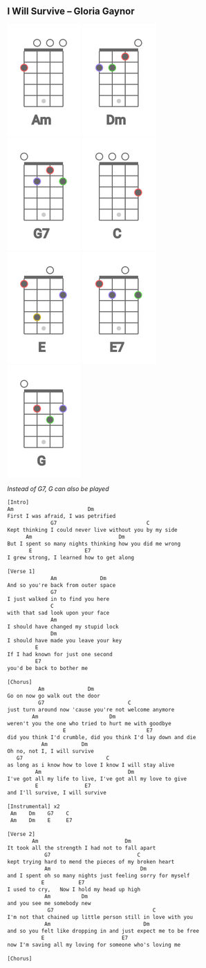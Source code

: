 ## I Will Survive – Gloria Gaynor

![Am][] ![Dm][] ![G7][] ![C][] ![E][] ![E7][] ![G][]

*Instead of G7, G can also be played*

```
[Intro]
Am                        Dm
First I was afraid, I was petrified
              G7                             C
Kept thinking I could never live without you by my side
      Am                            Dm
But I spent so many nights thinking how you did me wrong
       E                 E7
I grew strong, I learned how to get along

[Verse 1]
              Am              Dm
And so you're back from outer space
              G7                  
I just walked in to find you here 
              C
with that sad look upon your face
              Am                     
I should have changed my stupid lock 
              Dm
I should have made you leave your key
         E                         
If I had known for just one second 
         E7
you'd be back to bother me

[Chorus]
          Am              Dm
Go on now go walk out the door
          G7                           C
just turn around now 'cause you're not welcome anymore
        Am                       Dm
weren't you the one who tried to hurt me with goodbye
                  E                          E7
did you think I'd crumble, did you think I'd lay down and die
           Am           Dm
Oh no, not I, I will survive
   G7                           C
as long as i know how to love I know I will stay alive
         Am                            Dm
I've got all my life to live, I've got all my love to give
         E               E7
and I'll survive, I will survive

[Instrumental] x2
 Am    Dm    G7    C    
 Am    Dm    E     E7 

[Verse 2]
        Am                            Dm
It took all the strength I had not to fall apart
            G7                            C
kept trying hard to mend the pieces of my broken heart
            Am                             Dm
and I spent oh so many nights just feeling sorry for myself
           E           E7
I used to cry,   Now I hold my head up high
            Am          Dm
and you see me somebody new
             G7                                C
I'm not that chained up little person still in love with you
            Am                              Dm
and so you felt like dropping in and just expect me to be free
           E                         E7
now I'm saving all my loving for someone who's loving me

[Chorus]
```


[Am]: https://raw.githubusercontent.com/Capevace/ukulele-chords/main/svgs/Am.svg
[Dm]: https://raw.githubusercontent.com/Capevace/ukulele-chords/main/svgs/Dm.svg
[G7]: https://raw.githubusercontent.com/Capevace/ukulele-chords/main/svgs/G7.svg
[C]: https://raw.githubusercontent.com/Capevace/ukulele-chords/main/svgs/C.svg
[E]: https://raw.githubusercontent.com/Capevace/ukulele-chords/main/svgs/E.svg
[E7]: https://raw.githubusercontent.com/Capevace/ukulele-chords/main/svgs/E7.svg
[G]: https://raw.githubusercontent.com/Capevace/ukulele-chords/main/svgs/G.svg